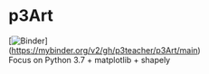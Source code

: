 # p3Art
[![Binder](https://mybinder.org/badge_logo.svg)]<br>
(https://mybinder.org/v2/gh/p3teacher/p3Art/main)<br>
Focus on Python 3.7 + matplotlib + shapely

